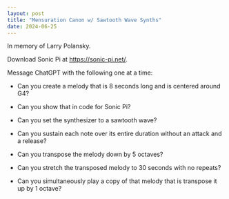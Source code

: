 ```yaml
---
layout: post
title: "Mensuration Canon w/ Sawtooth Wave Synths"
date: 2024-06-25
---
```


In memory of Larry Polansky.

Download Sonic Pi at https://sonic-pi.net/.

Message ChatGPT with the following one at a time:

* Can you create a melody that is 8 seconds long and is centered around G4?

* Can you show that in code for Sonic Pi?

* Can you set the synthesizer to a sawtooth wave?

* Can you sustain each note over its entire duration without an attack and a release?

* Can you transpose the melody down by 5 octaves?

* Can you stretch the transposed melody to 30 seconds with no repeats?

* Can you simultaneously play a copy of that melody that is transpose it up by 1 octave?
